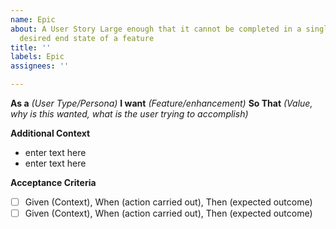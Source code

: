 ```yaml
---
name: Epic
about: A User Story Large enough that it cannot be completed in a single sprint, the
  desired end state of a feature
title: ''
labels: Epic
assignees: ''

---
```


**As a** *(User Type/Persona)* **I want** *(Feature/enhancement)* **So That** *(Value, why is this wanted, what is the user trying to accomplish)*

**Additional Context**
- enter text here
- enter text here

**Acceptance Criteria**
- [ ] Given (Context), When (action carried out), Then (expected outcome)
- [ ] Given (Context), When (action carried out), Then (expected outcome)
